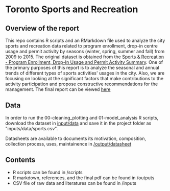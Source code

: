 # Toronto Sports and Recreation
## Overview of the report

This repo contains R scripts and an RMarkdown file used to analyze the city sports and recreation data related to program enrollment, drop-in centre usage and permit activity by seasons (winter, spring, summer and fall) from 2009 to 2015. The original dataset is obtained from the [Sports & Recreation - Program Enrollment, Drop-In Usage and Permit Activity Summary](https://open.toronto.ca/dataset/sports-recreation-program-enrollment-drop-in-usage-and-permit-activity-summary/). One of the primary purposes of this report is to analyze the seasonal and annual trends of different types of sports activities' usages in the city. Also, we are focusing on looking at the significant factors that make contributions to the activity participation and propose constructive recommendations for the management. The final report can be viewed [here](https://github.com/macoyo2/Toronto-Sports-and-Recreation/blob/main/outputs/paper/final-paper.pdf)

## Data 

In order to run the 00-cleaning_plotting and 01-model_analysis R scripts, download the dataset in [input/data](https://github.com/macoyo2/Toronto-Sports-and-Recreation/blob/main/inputs/data/sports.csv) and save it in the project folder as "inputs/data/sports.csv".

Datasheets are available to documents its motivation, composition, collection process, uses, maintainence in [/output/datasheet](https://github.com/macoyo2/Toronto-Sports-and-Recreation/blob/main/outputs/datasheet/Sports%20and%20Recreation%20Datasheet.pdf)

## Contents
  * R scripts can be found in /scripts
  * R markdown, references, and the final pdf can be found in /outputs
  * CSV file of raw data and literatures can be found in /inputs

